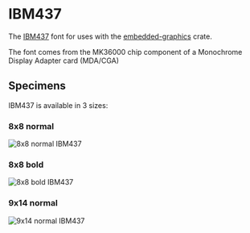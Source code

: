 # IBM437

The [IBM437](https://en.wikipedia.org/wiki/Code_page_437) font for uses with the [embedded-graphics](https://crates.io/crates/embedded-graphics) crate.

The font comes from the MK36000 chip component of a Monochrome Display Adapter card (MDA/CGA)

## Specimens

IBM437 is available in 3 sizes:

### 8x8 normal

![8x8 normal IBM437](https://raw.githubusercontent.com/sbechet/ibm437/master/data/font_8_8_normal.png)

### 8x8 bold

![8x8 bold IBM437](https://raw.githubusercontent.com/sbechet/ibm437/master/data/font_8_8_bold.png)

### 9x14 normal

![9x14 normal IBM437](https://raw.githubusercontent.com/sbechet/ibm437/master/data/font_9_14_normal.png)

